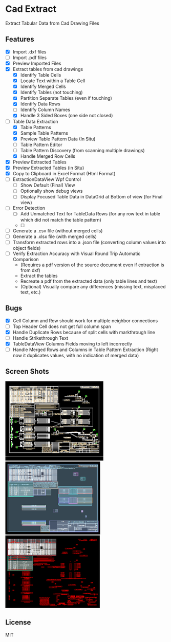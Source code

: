 # Cad Extract

Extract Tabular Data from Cad Drawing Files

## Features

- [x] Import .dxf files
- [ ] Import .pdf files
- [x] Preview Imported Files
- [x] Extract tables from cad drawings
    - [x] Identify Table Cells
    - [x] Locate Text within a Table Cell
    - [x] Identify Merged Cells
    - [x] Identify Tables (not touching)
    - [x] Partition Separate Tables (even if touching)
    - [x] Identify Data Rows
    - [ ] Identify Column Names
    - [x] Handle 3 Sided Boxes (one side not closed)
- [ ] Table Data Extraction
    - [x] Table Patterns
    - [x] Sample Table Patterns
    - [x] Preview Table Pattern Data (In Situ)
    - [ ] Table Pattern Editor
    - [ ] Table Pattern Discovery (from scanning multiple drawings)
    - [x] Handle Merged Row Cells
- [x] Preview Extracted Tables
- [x] Preview Extracted Tables (in Situ)
- [x] Copy to Clipboard in Excel Format (Html Format)
- [ ] ExtractionDataView Wpf Control
    - [ ] Show Default (Final) View
    - [ ] Optionally show debug views
    - [ ] Display Focused Table Data in DataGrid at Bottom of view (for Final view)
- [ ] Error Detection
    - [ ] Add Unmatched Text for TableData Rows (for any row text in table which did not match the table pattern)
    - [ ] 
- [ ] Generate a .csv file (without merged cells)
- [ ] Generate a .xlsx file (with merged cells)
- [ ] Transform extracted rows into a .json file (converting column values into object fields)
- [ ] Verify Extraction Accuracy with Visual Round Trip Automatic Comparison
    - (Requires a pdf version of the source document even if extraction is from dxf)
    - Extract the tables
    - Recreate a pdf from the extracted data (only table lines and text)
    - (Optional) Visually compare any differences (missing text, misplaced text, etc.)

## Bugs

- [x] Cell Column and Row should work for multiple neighbor connections
- [ ] Top Header Cell does not get full column span
- [x] Handle Duplicate Rows because of split cells with markthrough line
- [ ] Handle Strikethrough Text
- [x] TableDataView Columns Fields moving to left incorrectly
- [ ] Handle Merged Rows and Columns in Table Pattern Extraction (Right now it duplicates values, with no indication of merged data)

## Screen Shots

![Raw Preview](Media/raw.png)
![Found Tables](Media/tables.png)
![Extracted Data](Media/data.png)

## License

MIT